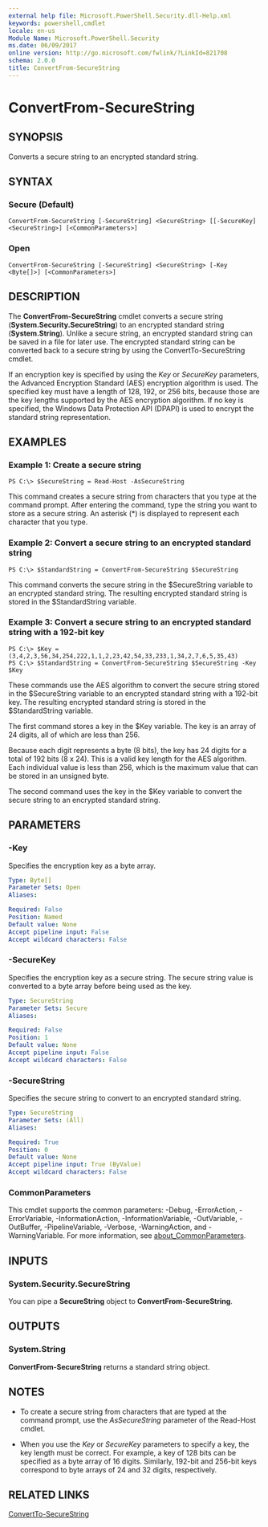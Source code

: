 ```yaml
---
external help file: Microsoft.PowerShell.Security.dll-Help.xml
keywords: powershell,cmdlet
locale: en-us
Module Name: Microsoft.PowerShell.Security
ms.date: 06/09/2017
online version: http://go.microsoft.com/fwlink/?LinkId=821708
schema: 2.0.0
title: ConvertFrom-SecureString
---
```


# ConvertFrom-SecureString

## SYNOPSIS
Converts a secure string to an encrypted standard string.

## SYNTAX

### Secure (Default)
```
ConvertFrom-SecureString [-SecureString] <SecureString> [[-SecureKey] <SecureString>] [<CommonParameters>]
```

### Open
```
ConvertFrom-SecureString [-SecureString] <SecureString> [-Key <Byte[]>] [<CommonParameters>]
```

## DESCRIPTION
The **ConvertFrom-SecureString** cmdlet converts a secure string (**System.Security.SecureString**) to an encrypted standard string (**System.String**).
Unlike a secure string, an encrypted standard string can be saved in a file for later use.
The encrypted standard string can be converted back to a secure string by using the ConvertTo-SecureString cmdlet.

If an encryption key is specified by using the *Key* or *SecureKey* parameters, the Advanced Encryption Standard (AES) encryption algorithm is used.
The specified key must have a length of 128, 192, or 256 bits, because those are the key lengths supported by the AES encryption algorithm.
If no key is specified, the Windows Data Protection API (DPAPI) is used to encrypt the standard string representation.

## EXAMPLES

### Example 1: Create a secure string
```
PS C:\> $SecureString = Read-Host -AsSecureString
```

This command creates a secure string from characters that you type at the command prompt.
After entering the command, type the string you want to store as a secure string.
An asterisk (*) is displayed to represent each character that you type.

### Example 2: Convert a secure string to an encrypted standard string
```
PS C:\> $StandardString = ConvertFrom-SecureString $SecureString
```

This command converts the secure string in the $SecureString variable to an encrypted standard string.
The resulting encrypted standard string is stored in the $StandardString variable.

### Example 3: Convert a secure string to an encrypted standard string with a 192-bit key
```
PS C:\> $Key = (3,4,2,3,56,34,254,222,1,1,2,23,42,54,33,233,1,34,2,7,6,5,35,43)
PS C:\> $StandardString = ConvertFrom-SecureString $SecureString -Key $Key
```

These commands use the AES algorithm to convert the secure string stored in the $SecureString variable to an encrypted standard string with a 192-bit key.
The resulting encrypted standard string is stored in the $StandardString variable.

The first command stores a key in the $Key variable.
The key is an array of 24 digits, all of which are less than 256.

Because each digit represents a byte (8 bits), the key has 24 digits for a total of 192 bits (8 x 24).
This is a valid key length for the AES algorithm.
Each individual value is less than 256, which is the maximum value that can be stored in an unsigned byte.

The second command uses the key in the $Key variable to convert the secure string to an encrypted standard string.

## PARAMETERS

### -Key
Specifies the encryption key as a byte array.

```yaml
Type: Byte[]
Parameter Sets: Open
Aliases:

Required: False
Position: Named
Default value: None
Accept pipeline input: False
Accept wildcard characters: False
```

### -SecureKey
Specifies the encryption key as a secure string.
The secure string value is converted to a byte array before being used as the key.

```yaml
Type: SecureString
Parameter Sets: Secure
Aliases:

Required: False
Position: 1
Default value: None
Accept pipeline input: False
Accept wildcard characters: False
```

### -SecureString
Specifies the secure string to convert to an encrypted standard string.

```yaml
Type: SecureString
Parameter Sets: (All)
Aliases:

Required: True
Position: 0
Default value: None
Accept pipeline input: True (ByValue)
Accept wildcard characters: False
```

### CommonParameters
This cmdlet supports the common parameters: -Debug, -ErrorAction, -ErrorVariable, -InformationAction, -InformationVariable, -OutVariable, -OutBuffer, -PipelineVariable, -Verbose, -WarningAction, and -WarningVariable. For more information, see [about_CommonParameters](../Microsoft.PowerShell.Core/About/about_CommonParameters.md).

## INPUTS

### System.Security.SecureString
You can pipe a **SecureString** object to **ConvertFrom-SecureString**.

## OUTPUTS

### System.String
**ConvertFrom-SecureString** returns a standard string object.

## NOTES
* To create a secure string from characters that are typed at the command prompt, use the *AsSecureString* parameter of the Read-Host cmdlet.

* When you use the *Key* or *SecureKey* parameters to specify a key, the key length must be correct.
For example, a key of 128 bits can be specified as a byte array of 16 digits.
Similarly, 192-bit and 256-bit keys correspond to byte arrays of 24 and 32 digits, respectively.

## RELATED LINKS

[ConvertTo-SecureString](ConvertTo-SecureString.md)
